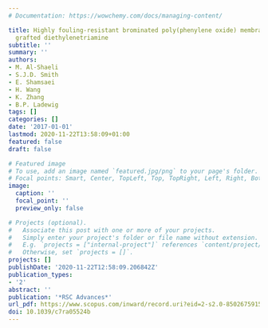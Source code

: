 ```yaml
---
# Documentation: https://wowchemy.com/docs/managing-content/

title: Highly fouling-resistant brominated poly(phenylene oxide) membranes using surface
  grafted diethylenetriamine
subtitle: ''
summary: ''
authors:
- M. Al-Shaeli
- S.J.D. Smith
- E. Shamsaei
- H. Wang
- K. Zhang
- B.P. Ladewig
tags: []
categories: []
date: '2017-01-01'
lastmod: 2020-11-22T13:58:09+01:00
featured: false
draft: false

# Featured image
# To use, add an image named `featured.jpg/png` to your page's folder.
# Focal points: Smart, Center, TopLeft, Top, TopRight, Left, Right, BottomLeft, Bottom, BottomRight.
image:
  caption: ''
  focal_point: ''
  preview_only: false

# Projects (optional).
#   Associate this post with one or more of your projects.
#   Simply enter your project's folder or file name without extension.
#   E.g. `projects = ["internal-project"]` references `content/project/deep-learning/index.md`.
#   Otherwise, set `projects = []`.
projects: []
publishDate: '2020-11-22T12:58:09.206842Z'
publication_types:
- '2'
abstract: ''
publication: '*RSC Advances*'
url_pdf: https://www.scopus.com/inward/record.uri?eid=2-s2.0-85026759156&doi=10.1039%2fc7ra05524b&partnerID=40&md5=80c0ddd3d3ccd7fdaa383e61ed6d79e6
doi: 10.1039/c7ra05524b
---
```

